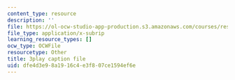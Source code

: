 ```yaml
---
content_type: resource
description: ''
file: https://ol-ocw-studio-app-production.s3.amazonaws.com/courses/res-8-007-cosmic-origin-of-the-chemical-elements-fall-2019/dfe4d3e98a1916c4e3f807ce1594ef6e_4bwMeTKC0M4.srt
file_type: application/x-subrip
learning_resource_types: []
ocw_type: OCWFile
resourcetype: Other
title: 3play caption file
uid: dfe4d3e9-8a19-16c4-e3f8-07ce1594ef6e
---
```

